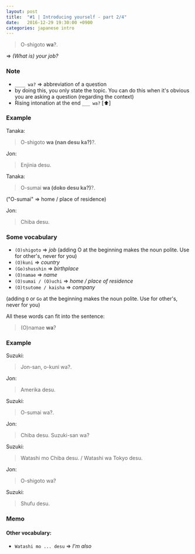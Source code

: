 ```yaml
---
layout: post
title:  "#1 | Introducing yourself - part 2/4"
date:   2016-12-29 19:30:00 +0900
categories: japanese intro
---
```


>O-shigoto **wa**?.

=> _(What is) your job?_

### Note
* `____ wa?` => abbreviation of a question
* by doing this, you only state the topic. You can do this when it's obvious you are asking a question (regarding the context)
* Rising intonation at the end `___ wa?` [⬆️]

### Example
Tanaka:
>O-shigoto **wa (nan desu ka?)**?.

Jon:
>Enjinia desu.

Tanaka:
>O-sumai **wa (doko desu ka?)**?.

("O-sumai" => home / place of residence)

Jon:
>Chiba desu.


### Some vocabulary
* `(O)shigoto` => _job_ (adding O at the beginning makes the noun polite. Use for other's, never for you)
* `(O)kuni` => _country_
* `(Go)shusshin` => _birthplace_
* `(O)namae` => _name_
* `(O)sumai / (O)uchi` => _home / place of residence_
* `(O)tsutome / kaisha` => _company_

(adding `O` or `Go` at the beginning makes the noun polite. Use for other's, never for you)

All these words can fit into the sentence:
> (O)namae **wa**?

### Example
Suzuki:
> Jon-san, o-kuni wa?.

Jon:
> Amerika desu.

Suzuki:
> O-sumai wa?.

Jon:
> Chiba desu. Suzuki-san wa?

Suzuki:
> Watashi mo Chiba desu. / Watashi wa Tokyo desu.

Jon:
> O-shigoto wa?

Suzuki:
> Shufu desu.


### Memo
#### Other vocabulary:
* `Watashi mo ... desu` => _I'm also_
